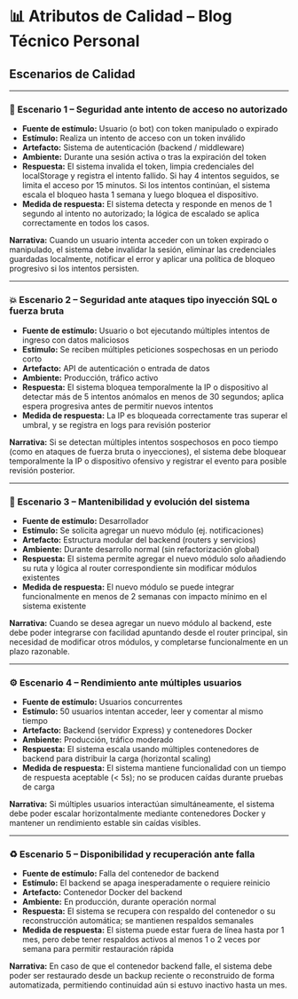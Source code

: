 # 📊 Atributos de Calidad – Blog Técnico Personal

## Escenarios de Calidad

---

### 🔐 Escenario 1 – Seguridad ante intento de acceso no autorizado

- **Fuente de estímulo:** Usuario (o bot) con token manipulado o expirado
- **Estímulo:** Realiza un intento de acceso con un token inválido
- **Artefacto:** Sistema de autenticación (backend / middleware)
- **Ambiente:** Durante una sesión activa o tras la expiración del token
- **Respuesta:** El sistema invalida el token, limpia credenciales del localStorage y registra el intento fallido. Si hay 4 intentos seguidos, se limita el acceso por 15 minutos. Si los intentos continúan, el sistema escala el bloqueo hasta 1 semana y luego bloquea el dispositivo.
- **Medida de respuesta:** El sistema detecta y responde en menos de 1 segundo al intento no autorizado; la lógica de escalado se aplica correctamente en todos los casos.

**Narrativa:** Cuando un usuario intenta acceder con un token expirado o manipulado, el sistema debe invalidar la sesión, eliminar las credenciales guardadas localmente, notificar el error y aplicar una política de bloqueo progresivo si los intentos persisten.

---

### 💥 Escenario 2 – Seguridad ante ataques tipo inyección SQL o fuerza bruta

- **Fuente de estímulo:** Usuario o bot ejecutando múltiples intentos de ingreso con datos maliciosos
- **Estímulo:** Se reciben múltiples peticiones sospechosas en un periodo corto
- **Artefacto:** API de autenticación o entrada de datos
- **Ambiente:** Producción, tráfico activo
- **Respuesta:** El sistema bloquea temporalmente la IP o dispositivo al detectar más de 5 intentos anómalos en menos de 30 segundos; aplica espera progresiva antes de permitir nuevos intentos
- **Medida de respuesta:** La IP es bloqueada correctamente tras superar el umbral, y se registra en logs para revisión posterior

**Narrativa:** Si se detectan múltiples intentos sospechosos en poco tiempo (como en ataques de fuerza bruta o inyecciones), el sistema debe bloquear temporalmente la IP o dispositivo ofensivo y registrar el evento para posible revisión posterior.

---

### 🔧 Escenario 3 – Mantenibilidad y evolución del sistema

- **Fuente de estímulo:** Desarrollador
- **Estímulo:** Se solicita agregar un nuevo módulo (ej. notificaciones)
- **Artefacto:** Estructura modular del backend (routers y servicios)
- **Ambiente:** Durante desarrollo normal (sin refactorización global)
- **Respuesta:** El sistema permite agregar el nuevo módulo solo añadiendo su ruta y lógica al router correspondiente sin modificar módulos existentes
- **Medida de respuesta:** El nuevo módulo se puede integrar funcionalmente en menos de 2 semanas con impacto mínimo en el sistema existente

**Narrativa:** Cuando se desea agregar un nuevo módulo al backend, este debe poder integrarse con facilidad apuntando desde el router principal, sin necesidad de modificar otros módulos, y completarse funcionalmente en un plazo razonable.

---

### ⚙️ Escenario 4 – Rendimiento ante múltiples usuarios

- **Fuente de estímulo:** Usuarios concurrentes
- **Estímulo:** 50 usuarios intentan acceder, leer y comentar al mismo tiempo
- **Artefacto:** Backend (servidor Express) y contenedores Docker
- **Ambiente:** Producción, tráfico moderado
- **Respuesta:** El sistema escala usando múltiples contenedores de backend para distribuir la carga (horizontal scaling)
- **Medida de respuesta:** El sistema mantiene funcionalidad con un tiempo de respuesta aceptable (< 5s); no se producen caídas durante pruebas de carga

**Narrativa:** Si múltiples usuarios interactúan simultáneamente, el sistema debe poder escalar horizontalmente mediante contenedores Docker y mantener un rendimiento estable sin caídas visibles.

---

### ♻️ Escenario 5 – Disponibilidad y recuperación ante falla

- **Fuente de estímulo:** Falla del contenedor de backend
- **Estímulo:** El backend se apaga inesperadamente o requiere reinicio
- **Artefacto:** Contenedor Docker del backend
- **Ambiente:** En producción, durante operación normal
- **Respuesta:** El sistema se recupera con respaldo del contenedor o su reconstrucción automática; se mantienen respaldos semanales
- **Medida de respuesta:** El sistema puede estar fuera de línea hasta por 1 mes, pero debe tener respaldos activos al menos 1 o 2 veces por semana para permitir restauración rápida

**Narrativa:** En caso de que el contenedor backend falle, el sistema debe poder ser restaurado desde un backup reciente o reconstruido de forma automatizada, permitiendo continuidad aún si estuvo inactivo hasta un mes.

